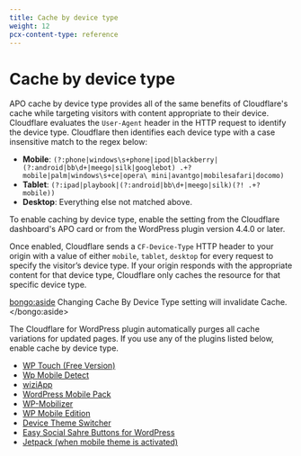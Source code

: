 ```yaml
---
title: Cache by device type
weight: 12
pcx-content-type: reference
---
```


# Cache by device type

APO cache by device type provides all of the same benefits of Cloudflare's cache while targeting visitors with content appropriate to their device. Cloudflare evaluates the `User-Agent` header in the HTTP request to identify the device type. Cloudflare then identifies each device type with a case insensitive match to the regex below:

- **Mobile**: `(?:phone|windows\s+phone|ipod|blackberry|(?:android|bb\d+|meego|silk|googlebot) .+? mobile|palm|windows\s+ce|opera\ mini|avantgo|mobilesafari|docomo)`
- **Tablet**: `(?:ipad|playbook|(?:android|bb\d+|meego|silk)(?! .+? mobile))`
- **Desktop**: Everything else not matched above.

To enable caching by device type, enable the setting from the Cloudflare dashboard's APO card or from the WordPress plugin version 4.4.0 or later.

Once enabled, Cloudflare sends a `CF-Device-Type` HTTP header to your origin with a value of either `mobile`, `tablet`, `desktop` for every request to specify the visitor’s device type. If your origin responds with the appropriate content for that device type, Cloudflare only caches the resource for that specific device type.

<bongo:aside>
Changing Cache By Device Type setting will invalidate Cache.
</bongo:aside>

The Cloudflare for WordPress plugin automatically purges all cache variations for updated pages. If you use any of the plugins listed below, enable cache by device type.

- [WP Touch (Free Version)](https://wordpress.org/plugins/wptouch/)
- [Wp Mobile Detect](https://wordpress.org/plugins/wp-mobile-detect/)
- [wiziApp](https://wordpress.org/plugins/wiziapp-create-your-own-native-iphone-app)
- [WordPress Mobile Pack](https://wordpress.org/plugins/wordpress-mobile-pack/)
- [WP-Mobilizer](https://wordpress.org/plugins/wp-mobilizer/)
- [WP Mobile Edition](https://wordpress.org/plugins/wp-mobile-edition/)
- [Device Theme Switcher](https://wordpress.org/plugins/device-theme-switcher/)
- [Easy Social Sahre Buttons for WordPress](https://codecanyon.net/item/easy-social-share-buttons-for-wordpress/6394476)
- [Jetpack (when mobile theme is activated)](https://jetpack.com/support/mobile-theme/)
